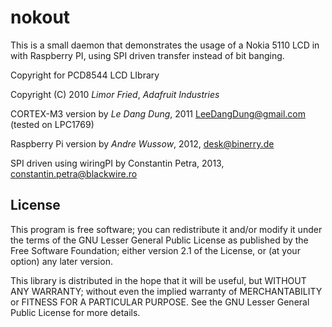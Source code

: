 nokout
======
This is a small daemon that demonstrates the usage of a Nokia 5110 LCD in with Raspberry PI, using SPI driven transfer instead of bit banging.

Copyright for PCD8544 LCD LIbrary

Copyright (C) 2010 _Limor Fried_, _Adafruit Industries_

CORTEX-M3 version by _Le Dang Dung_, 2011 LeeDangDung@gmail.com (tested on LPC1769)

Raspberry Pi version by _Andre Wussow_, 2012, desk@binerry.de

SPI driven using wiringPI by Constantin Petra, 2013, constantin.petra@blackwire.ro

License
-------
This program is free software; you can redistribute it and/or
modify it under the terms of the GNU Lesser General Public
License as published by the Free Software Foundation; either
version 2.1 of the License, or (at your option) any later version.

This library is distributed in the hope that it will be useful,
but WITHOUT ANY WARRANTY; without even the implied warranty of
MERCHANTABILITY or FITNESS FOR A PARTICULAR PURPOSE. See the GNU
Lesser General Public License for more details.

